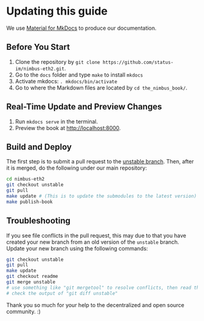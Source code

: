 # Updating this guide

We use [Material for MkDocs](https://squidfunk.github.io/mkdocs-material/) to produce our documentation.

## Before You Start

1. Clone the repository by `git clone https://github.com/status-im/nimbus-eth2.git`.
2. Go to the `docs` folder and type `make` to install `mkdocs`
3. Activate mkdocs: `. mkdocs/bin/activate`
3. Go to where the Markdown files are located by `cd the_nimbus_book/`.

## Real-Time Update and Preview Changes

1. Run `mkdocs serve` in the terminal.
2. Preview the book at [http://localhost:8000](http://localhost:8000).

## Build and Deploy

The first step is to submit a pull request to the [unstable branch](https://github.com/status-im/nimbus-eth2/tree/unstable).
Then, after it is merged, do the following under our main repository:

```sh
cd nimbus-eth2
git checkout unstable
git pull
make update # (This is to update the submodules to the latest version)
make publish-book
```

## Troubleshooting

If you see file conflicts in the pull request, this may due to that you have created your new branch from an old version of the `unstable` branch. Update your new branch using the following commands:

```sh
git checkout unstable
git pull
make update
git checkout readme
git merge unstable
# use something like "git mergetool" to resolve conflicts, then read the instructions for completing the merge (usually just a `git commit`)
# check the output of "git diff unstable"
```

Thank you so much for your help to the decentralized and open source community. :)
